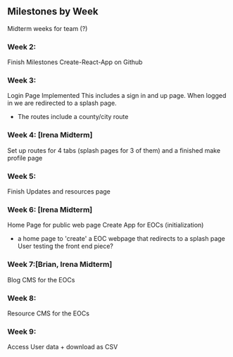 ## Milestones by Week

Midterm weeks for team (?)

### Week 2:
Finish Milestones
Create-React-App on Github

### Week 3: 
Login Page Implemented
This includes a sign in and up page. When logged in we are redirected to a splash page.
* The routes include a county/city route

### Week 4: [Irena Midterm]
Set up routes for 4 tabs (splash pages for 3 of them)
and a finished make profile page 


### Week 5:
Finish Updates and resources page

### Week 6: [Irena Midterm]
Home Page for public web page
Create App for EOCs (initialization)
+ a home page to 'create' a EOC webpage that redirects to a splash page
User testing the front end piece?

### Week 7:[Brian, Irena Midterm]
Blog CMS for the EOCs

### Week 8:
Resource CMS for the EOCs

### Week 9:
Access User data + download as CSV
